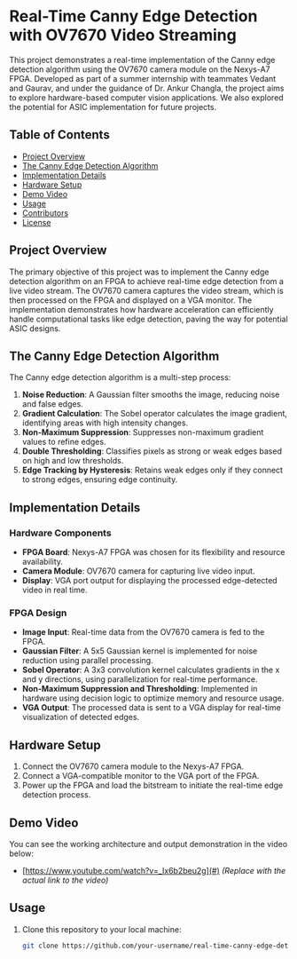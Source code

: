 # Real-Time Canny Edge Detection with OV7670 Video Streaming

This project demonstrates a real-time implementation of the Canny edge detection algorithm using the OV7670 camera module on the Nexys-A7 FPGA. Developed as part of a summer internship with teammates Vedant and Gaurav, and under the guidance of Dr. Ankur Changla, the project aims to explore hardware-based computer vision applications. We also explored the potential for ASIC implementation for future projects.

## Table of Contents
- [Project Overview](#project-overview)
- [The Canny Edge Detection Algorithm](#the-canny-edge-detection-algorithm)
- [Implementation Details](#implementation-details)
- [Hardware Setup](#hardware-setup)
- [Demo Video](#demo-video)
- [Usage](#usage)
- [Contributors](#contributors)
- [License](#license)

## Project Overview

The primary objective of this project was to implement the Canny edge detection algorithm on an FPGA to achieve real-time edge detection from a live video stream. The OV7670 camera captures the video stream, which is then processed on the FPGA and displayed on a VGA monitor. The implementation demonstrates how hardware acceleration can efficiently handle computational tasks like edge detection, paving the way for potential ASIC designs.

## The Canny Edge Detection Algorithm

The Canny edge detection algorithm is a multi-step process:
1. **Noise Reduction**: A Gaussian filter smooths the image, reducing noise and false edges.
2. **Gradient Calculation**: The Sobel operator calculates the image gradient, identifying areas with high intensity changes.
3. **Non-Maximum Suppression**: Suppresses non-maximum gradient values to refine edges.
4. **Double Thresholding**: Classifies pixels as strong or weak edges based on high and low thresholds.
5. **Edge Tracking by Hysteresis**: Retains weak edges only if they connect to strong edges, ensuring edge continuity.

## Implementation Details

### Hardware Components
- **FPGA Board**: Nexys-A7 FPGA was chosen for its flexibility and resource availability.
- **Camera Module**: OV7670 camera for capturing live video input.
- **Display**: VGA port output for displaying the processed edge-detected video in real time.

### FPGA Design
- **Image Input**: Real-time data from the OV7670 camera is fed to the FPGA.
- **Gaussian Filter**: A 5x5 Gaussian kernel is implemented for noise reduction using parallel processing.
- **Sobel Operator**: A 3x3 convolution kernel calculates gradients in the x and y directions, using parallelization for real-time performance.
- **Non-Maximum Suppression and Thresholding**: Implemented in hardware using decision logic to optimize memory and resource usage.
- **VGA Output**: The processed data is sent to a VGA display for real-time visualization of detected edges.

## Hardware Setup

1. Connect the OV7670 camera module to the Nexys-A7 FPGA.
2. Connect a VGA-compatible monitor to the VGA port of the FPGA.
3. Power up the FPGA and load the bitstream to initiate the real-time edge detection process.

## Demo Video

You can see the working architecture and output demonstration in the video below:
- [https://www.youtube.com/watch?v=_Ix6b2beu2g](#) *(Replace with the actual link to the video)*

## Usage

1. Clone this repository to your local machine:
   ```bash
   git clone https://github.com/your-username/real-time-canny-edge-detection-fpga.git
